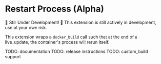 # Restart Process (Alpha)

🚨 Still Under Development! 🚨
This extension is still actively in development, use at your own risk.

This extension wraps a `docker_build` call such that at the end of a live_update, the container's process will rerun itself.

TODO: documentation
TODO: release instructions
TODO: custom_build support

